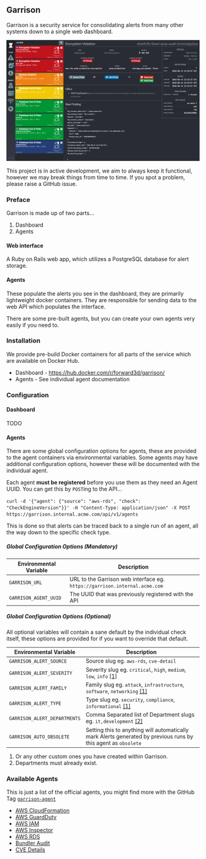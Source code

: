 Garrison
--

Garrison is a security service for consolidating alerts from many other systems down
to a single web dashboard.

![Garrison UI](https://raw.githubusercontent.com/forward3d/garrison/master/docs/screenshot.png)

This project is in active development, we aim to always keep it functional, however we may break things from time to time. If you spot a problem, please raise a GitHub issue.

### Preface

Garrison is made up of two parts...

1. Dashboard
2. Agents

#### Web interface

A Ruby on Rails web app, which utilizes a PostgreSQL database for alert storage.

#### Agents

These populate the alerts you see in the dashboard, they are primarily lightweight docker containers. They are responsible for sending data to the web API which populates the interface.

There are some pre-built agents, but you can create your own agents very easily if you need to.

### Installation

We provide pre-build Docker containers for all parts of the service which are available on Docker Hub.

* Dashboard - https://hub.docker.com/r/forward3d/garrison/
* Agents - See individual agent documentation

### Configuration

#### Dashboard

TODO

#### Agents

There are some global configuration options for agents, these are provided to the agent containers via environmental variables. Some agents may have additional configuration options, however these will be documented with the individual agent.

Each agent **must be registered** before you use them as they need an Agent UUID. You can get this by `POST`ing to the API...

`curl -d '{"agent": {"source": "aws-rds", "check": "CheckEngineVersion"}}' -H "Content-Type: application/json" -X POST https://garrison.internal.acme.com/api/v1/agents`

This is done so that alerts can be traced back to a single run of an agent, all the way down to the specific check type.

##### Global Configuration Options (Mandatory)

| Environmental Variable  | Description |
| ------------- | ------------- |
| `GARRISON_URL` | URL to the Garrison web interface eg. `https://garrison.internal.acme.com` |
| `GARRISON_AGENT_UUID` | The UUID that was previously registered with the API |

##### Global Configuration Options (Optional)

All optional variables will contain a sane default by the individual check itself, these options are provided for if you want to override that default.

| Environmental Variable  | Description |
| ------------- | ------------- |
| `GARRISON_ALERT_SOURCE` | Source slug eg. `aws-rds`, `cve-detail` |
| `GARRISON_ALERT_SEVERITY` | Severity slug eg. `critical`, `high`, `medium`, `low`, `info` [[1]](#f1) |
| `GARRISON_ALERT_FAMILY` | Family slug eg. `attack`, `infrastructure`, `software`, `networking` [[1]](#f1) |
| `GARRISON_ALERT_TYPE` | Type slug eg. `security`, `compliance`, `informational` [[1]](#f1) |
| `GARRISON_ALERT_DEPARTMENTS` | Comma Separated list of Department slugs eg. `it,development` [[2]](#f2) |
| `GARRISON_AUTO_OBSOLETE` | Setting this to anything will automatically mark Alerts generated by previous runs by this agent as `obsolete` |

1. <span id="f1"></span> Or any other custom ones you have created within Garrison.
2. <span id="f2"></span> Departments must already exist.

### Available Agents

This is just a list of the official agents, you might find more with the GitHub Tag [`garrison-agent`](https://github.com/topics/garrison-agent)

* [AWS CloudFormation](https://github.com/forward3d/garrison-agent-aws-cloudformation)
* [AWS GuardDuty](https://github.com/forward3d/garrison-agent-aws-guardduty)
* [AWS IAM](https://github.com/forward3d/garrison-agent-aws-iam)
* [AWS Inspector](https://github.com/forward3d/garrison-agent-aws-inspector)
* [AWS RDS](https://github.com/forward3d/garrison-agent-aws-rds)
* [Bundler Audit](https://github.com/forward3d/garrison-agent-bundler-audit)
* [CVE Details](https://github.com/forward3d/garrison-agent-cve-details)
